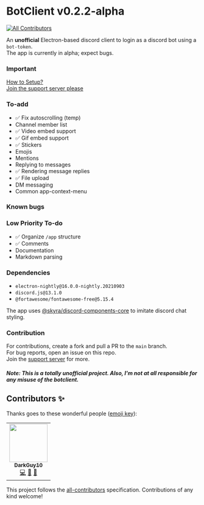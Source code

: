 # BotClient v0.2.2-alpha
<!-- ALL-CONTRIBUTORS-BADGE:START - Do not remove or modify this section -->
[![All Contributors](https://img.shields.io/badge/all_contributors-1-orange.svg?style=flat-square)](#contributors-)
<!-- ALL-CONTRIBUTORS-BADGE:END -->

An **unofficial** Electron-based discord client to login as a discord bot using a `bot-token`. <br>
The app is currently in alpha; expect bugs.

### Important

[How to Setup?](setup/setup.md)\
[Join the support server please](https://discord.com/invite/aZSrxwNUFD)

### To-add

-   ✅ Fix autoscrolling (temp)
-   Channel member list
-   ✅ Video embed support
-   ✅ Gif embed support
-   ✅ Stickers
-   Emojis
-   Mentions
-   Replying to messages
-   ✅ Rendering message replies
-   ✅ File upload
-   DM messaging
-   Common app-context-menu

### Known bugs

### Low Priority To-do

-   ✅ Organize `/app` structure
-   ✅ Comments
-   Documentation
-   Markdown parsing

### Dependencies

-   `electron-nightly@16.0.0-nightly.20210903`
-   `discord.js@13.1.0`
-   `@fortawesome/fontawesome-free@5.15.4`

The app uses [@skyra/discord-components-core](https://github.com/skyra-project/discord-components/) to imitate discord chat styling.

### Contribution

For contributions, create a fork and pull a PR to the `main` branch. <br>
For bug reports, open an issue on this repo. <br>
Join the [support server](https://discord.gg/aZSrxwNUFD) for more.

##### Note: This is a totally unofficial project. Also, I'm not at all responsible for any misuse of the botclient.

## Contributors ✨

Thanks goes to these wonderful people ([emoji key](https://allcontributors.org/docs/en/emoji-key)):

<!-- ALL-CONTRIBUTORS-LIST:START - Do not remove or modify this section -->
<!-- prettier-ignore-start -->
<!-- markdownlint-disable -->
<table>
  <tr>
    <td align="center"><a href="https://promptfolio.vercel.app"><img src="https://avatars.githubusercontent.com/u/62807269?v=4?s=100" width="100px;" alt=""/><br /><sub><b>DarkGuy10</b></sub></a><br /><a href="https://github.com/DarkGuy10/BotClient/commits?author=DarkGuy10" title="Code">💻</a> <a href="https://github.com/DarkGuy10/BotClient/commits?author=DarkGuy10" title="Documentation">📖</a> <a href="#projectManagement-DarkGuy10" title="Project Management">📆</a></td>
  </tr>
</table>

<!-- markdownlint-restore -->
<!-- prettier-ignore-end -->

<!-- ALL-CONTRIBUTORS-LIST:END -->

This project follows the [all-contributors](https://github.com/all-contributors/all-contributors) specification. Contributions of any kind welcome!